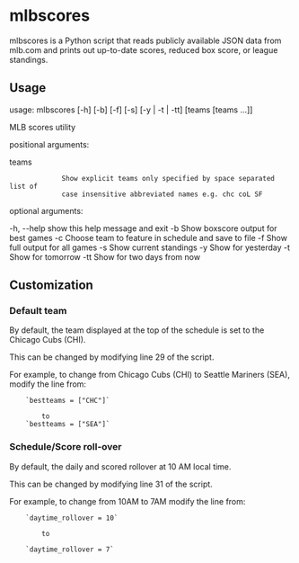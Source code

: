 # mlbscores

mlbscores is a Python script that reads publicly available JSON data
	from mlb.com and prints out up-to-date scores, reduced box score,
	or league standings.

## Usage ##

usage: mlbscores [-h] [-b] [-f] [-s] [-y | -t | -tt] [teams [teams ...]]

MLB scores utility

positional arguments:

  teams

                 Show explicit teams only specified by space separated list of
                 case insensitive abbreviated names e.g. chc coL SF

optional arguments:

  -h, --help  show this help message and exit
  -b          Show boxscore output for best games
  -c          Choose team to feature in schedule and save to file
  -f          Show full output for all games
  -s          Show current standings
  -y          Show for yesterday
  -t          Show for tomorrow
  -tt         Show for two days from now

## Customization ##

### Default team ###
By default, the team displayed at the top of the schedule is
set to the Chicago Cubs (CHI). 

This can be changed by modifying line 29 of the script.

For example, to change from Chicago Cubs (CHI) to Seattle Mariners (SEA),
modify the line from:

		`bestteams = ["CHC"]`

			to
		`bestteams = ["SEA"]`

### Schedule/Score roll-over  ###
By default, the daily and scored rollover at 10 AM local time.

This can be changed by modifying line 31 of the script.

For example, to change from 10AM to 7AM modify the line from:

		`daytime_rollover = 10`

			to

		`daytime_rollover = 7`
